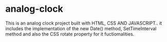 # analog-clock
This is an analog clock project built with HTML, CSS AND JAVASCRIPT.. it includes the implementation of the new Date() method, SetTimeInterval method and also the CSS rotate property for it fuctiomalities.
